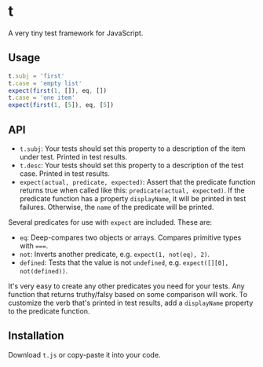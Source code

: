 # t

A very tiny test framework for JavaScript.

## Usage

```javascript
t.subj = 'first'
t.case = 'empty list'
expect(first(1, []), eq, [])
t.case = 'one item'
expect(first(1, [5]), eq, [5])
```

## API

- `t.subj`: Your tests should set this property to a description of the item under test. Printed in test results.
- `t.desc`: Your tests should set this property to a description of the test case. Printed in test results.
- `expect(actual, predicate, expected)`: Assert that the predicate function returns true when called like this: `predicate(actual, expected)`. If the predicate function has a property `displayName`, it will be printed in test failures. Otherwise, the `name` of the predicate will be printed.

Several predicates for use with `expect` are included. These are:

- `eq`: Deep-compares two objects or arrays. Compares primitive types with `===`.
- `not`: Inverts another predicate, e.g. `expect(1, not(eq), 2)`.
- `defined`: Tests that the value is not `undefined`, e.g. `expect([][0], not(defined))`.

It's very easy to create any other predicates you need for your tests. Any function that returns truthy/falsy based on some comparison will work. To customize the verb that's printed in test results, add a `displayName` property to the predicate function.

## Installation

Download `t.js` or copy-paste it into your code.
